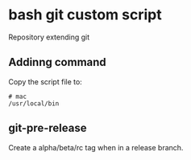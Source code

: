# bash git custom script
Repository extending git

## Addinng command
Copy the script file to:

```
# mac
/usr/local/bin
```

## git-pre-release

Create a alpha/beta/rc tag when in a release branch.
